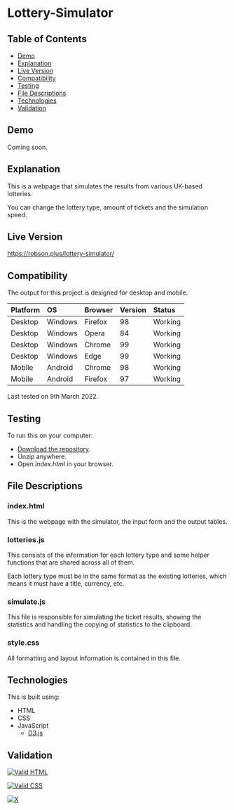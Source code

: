 # Lottery-Simulator

## Table of Contents

 * [Demo](#demo)
 * [Explanation](#explanation)
 * [Live Version](#live-version)
 * [Compatibility](#compatibility)
 * [Testing](#testing) 
 * [File Descriptions](#file-descriptions)
 * [Technologies](#technologies)
 * [Validation](#validation)
 
## Demo

Coming soon.

## Explanation

This is a webpage that simulates the results from various UK-based lotteries.

You can change the lottery type, amount of tickets and the simulation speed.

## Live Version

https://robson.plus/lottery-simulator/

## Compatibility

The output for this project is designed for desktop and mobile.

| Platform | OS      | Browser          | Version | Status  |
| :------- | :------ | :--------------- | :------ | :------ |
| Desktop  | Windows | Firefox          | 98      | Working |
| Desktop  | Windows | Opera            | 84      | Working |
| Desktop  | Windows | Chrome           | 99      | Working |
| Desktop  | Windows | Edge             | 99      | Working |
| Mobile   | Android | Chrome           | 98      | Working |
| Mobile   | Android | Firefox          | 97      | Working |

Last tested on 9th March 2022.

## Testing

To run this on your computer:
 * [Download the repository](https://github.com/Robson/Lottery-Simulator/archive/master.zip).
 * Unzip anywhere.
 * Open *index.html* in your browser.
 
## File Descriptions

### index.html

This is the webpage with the simulator, the input form and the output tables.

### lotteries.js

This consists of the information for each lottery type and some helper functions that are shared across all of them.

Each lottery type must be in the same format as the existing lotteries, which means it must have a title, currency, etc.

### simulate.js

This file is responsible for simulating the ticket results, showing the statistics and handling the copying of statistics to the clipboard.

### style.css

All formatting and layout information is contained in this file.

## Technologies

This is built using:
 * HTML
 * CSS
 * JavaScript
   * <a href="https://github.com/d3/d3">D3.js</a>
   
## Validation
   
<a href="https://validator.w3.org/nu/?doc=https%3A%2F%2Frobson.plus%2Flottery-simulator%2F"><img src="https://www.w3.org/Icons/valid-html401-blue" alt="Valid HTML" /></a>

<a href="http://jigsaw.w3.org/css-validator/validator?uri=https%3A%2F%2Frobson.plus%2Flottery-simulator%2Fstyle.css&profile=css3svg&usermedium=all&warning=1"><img src="https://jigsaw.w3.org/css-validator/images/vcss-blue" alt="Valid CSS" /></a>      

[![X](https://www.codefactor.io/repository/github/robson/Emoji-Match/badge?style=flat-square)](https://www.codefactor.io/repository/github/robson/Lottery-Simulator)